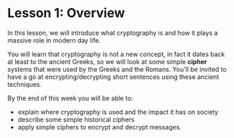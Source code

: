 # Lesson 1: Overview
In this lesson, we will introduce what cryptography is and how it plays a massive role in modern day life. 

You will learn that cryptography is not a new concept, in fact it dates back at least to the ancient Greeks, so we will look at some simple **cipher** systems that were used by the Greeks and the Romans. You'll be invited to have a go at encrypting/decrypting short sentences using these ancient techniques.

By the end of this week you will be able to:

- explain where cryptography is used and the impact it has on society
- describe some simple historical ciphers
- apply simple ciphers to encrypt and decrypt messages.

